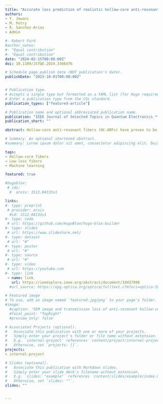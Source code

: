 ```yaml
---
title: "Accurate loss prediction of realistic hollow-core anti-resonant fibers using machine learning"
authors:
- Y. Jewani
- M. Petry
- R. Sanchez-Arias
- Admin

#- Robert Ford
#author_notes:
#- "Equal contribution"
#- "Equal contribution"
date: "2024-02-15T00:00:00Z"
doi: 10.1109/JSTQE.2024.3366476

# Schedule page publish date (NOT publication's date).
publishDate: "2023-10-01T00:00:00Z"


# Publication type.
# Accepts a single type but formatted as a YAML list (for Hugo requirements).
# Enter a publication type from the CSL standard.
publication_types: ["featured-article"]

# Publication name and optional abbreviated publication name.
publication: "IEEE Journal of Selected Topics in Quantum Electronics **6**, 1 (2024)"
publication_short: ""

abstract: Hollow-core anti-resonant fibers (HC-ARFs) have proven to be an indispensable platform for various emerging applications due to their unique and extraordinary optical properties. However, accurately estimating the propagation loss of nested HC-ARFs remains a challenging task due to their complex structure and the lack of precise analytical and theoretical models. To address this challenge, we propose a supervised machine-learning framework that presents an effective solution to accurately predict the propagation loss of a 5-tube nested HC-ARF. Multiple supervised learning models, including random forest, logistic regression, quadratic discriminant analysis, tree-based methods, extreme gradient boosting, and K-nearest neighbors are implemented and compared using a simulated dataset. Among these methods, the random forest algorithm is identified as the most effective, delivering accurate predictions. Notably, this study considers the impact of random structural perturbations on fiber geometry, encompassing random variations in tube wall thicknesses and tube gap separations. In particular, these perturbations involve randomly varying outer and nested tube wall thicknesses, tube angle offsets, and randomly distributed non-circular, anisotropic shapes within the cladding structure. It is worth noting that these specific perturbations have not been previously investigated. Each tube exhibits its unique set of random values, leading to longer simulation times for combinations of these values compared to regular random variables in HC-ARFs with similar tube characteristics. The comprehensive consideration of these factors allows for precise predictions, significantly contributing to the advancement of HC-ARFs for many emerging applications.

# Summary. An optional shortened abstract.
#summary: Lorem ipsum dolor sit amet, consectetur adipiscing elit. Duis posuere tellus ac convallis placerat. Proin tincidunt magna sed ex sollicitudin condimentum.

tags:
- Hollow-core fibers
- Low-loss fibers
- Machine learning

featured: true

#hugoblox:
 # ids:
  #  arxiv: 1512.04133v1

links:
#- type: preprint
 # provider: arxiv
  #id: 1512.04133v1
#- type: code
 # url: https://github.com/HugoBlox/hugo-blox-builder
#- type: slides
 # url: https://www.slideshare.net/
#- type: dataset
 # url: "#"
#- type: poster
 # url: "#"
#- type: source
 # url: "#"
#- type: video
 # url: https://youtube.com
#- type: link
 - name: link
   url: https://ieeexplore.ieee.org/abstract/document/10437998
  #url_source: https://opg.optica.org/optica/fulltext.cfm?uri=optica-10-10-1253

# Featured image
# To use, add an image named `featured.jpg/png` to your page's folder. 
#image:
  #caption: 'SEM image and transmission loss of anti-resonant hollow-core fiber'
  #focal_point: "TopRight"
  #preview_only: false

# Associated Projects (optional).
#   Associate this publication with one or more of your projects.
#   Simply enter your project's folder or file name without extension.
#   E.g. `internal-project` references `content/project/internal-project/index.md`.
#   Otherwise, set `projects: []`.
projects:
- internal-project

# Slides (optional).
#   Associate this publication with Markdown slides.
#   Simply enter your slide deck's filename without extension.
#   E.g. `slides: "example"` references `content/slides/example/index.md`.
#   Otherwise, set `slides: ""`.
slides: ""


---
```

